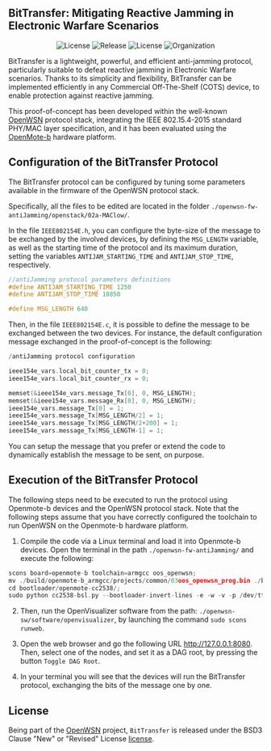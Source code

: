 ## BitTransfer: Mitigating Reactive Jamming in Electronic Warfare Scenarios
<p align="center">
     <img alt="License" src="https://img.shields.io/static/v1.svg?label=license&message=BSD3&color=brightgreen">
     <img alt="Release" src="https://img.shields.io/static/v1.svg?label=release&message=1.0&color=blue">
     <img alt="License" src="https://img.shields.io/static/v1.svg?label=build&message=passing&color=brightgreen">
     <img alt="Organization" src="https://img.shields.io/static/v1.svg?label=org&message=CRI-LAB&color=blue">
</p>

BitTransfer is a lightweight, powerful, and efficient anti-jamming protocol, particularly suitable to defeat reactive jamming in Electronic Warfare scenarios. Thanks to its simplicity and flexibility, BitTransfer can be implemented efficiently in any Commercial Off-The-Shelf (COTS) device, to enable protection against reactive jamming.

This proof-of-concept has been developed within the well-known <a href="https://github.com/openwsn-berkeley/">OpenWSN</a> protocol stack, integrating the IEEE 802.15.4-2015 standard PHY/MAC layer specification, and it has been evaluated using the <a href="http://www.openmote.com/">OpenMote-b</a> hardware platform.

## Configuration of the BitTransfer Protocol

The BitTransfer protocol can be configured by tuning some parameters available in the firmware of the OpenWSN protocol stack.

Specifically, all the files to be edited are located in the folder `./openwsn-fw-antiJamming/openstack/02a-MAClow/`.

In the file `IEEE802154E.h`, you can configure the byte-size of the message to be exchanged by the involved devices, by defining the `MSG_LENGTH` variable, as well as the starting time of the protocol and its maximum duration, setting the variables `ANTIJAM_STARTING_TIME` and `ANTIJAM_STOP_TIME`, respectively.
```c
//antiJamming protocol parameters definitions
#define ANTIJAM_STARTING_TIME 1250
#define ANTIJAM_STOP_TIME 10850

#define MSG_LENGTH 640
```

Then, in the file `IEEE802154E.c`, it is possible to define the message to be exchanged between the two devices. For instance, the default configuration message exchanged in the proof-of-concept is the following:
```c
/antiJamming protocol configuration

ieee154e_vars.local_bit_counter_tx = 0;
ieee154e_vars.local_bit_counter_rx = 0;

memset(&ieee154e_vars.message_Tx[0], 0, MSG_LENGTH);
memset(&ieee154e_vars.message_Rx[0], 0, MSG_LENGTH);
ieee154e_vars.message_Tx[0] = 1;
ieee154e_vars.message_Tx[MSG_LENGTH/2] = 1;
ieee154e_vars.message_Tx[MSG_LENGTH/2+200] = 1;
ieee154e_vars.message_Tx[MSG_LENGTH-1] = 1;
```

You can setup the message that you prefer or extend the code to dynamically establish the message to be sent, on purpose.

## Execution of the BitTransfer Protocol

The following steps need to be executed to run the protocol using Openmote-b devices and the OpenWSN protocol stack. Note that the following steps assume that you have correctly configured the toolchain to run OpenWSN on the Openmote-b hardware platform.

1. Compile the code via a Linux terminal and load it into Openmote-b devices. Open the terminal in the path `./openwsn-fw-antiJamming/` and execute the following:
```c
scons board=openmote-b toolchain=armgcc oos_openwsn; 
mv ./build/openmote-b_armgcc/projects/common/03oos_openwsn_prog.bin ./bootloader/openmote-cc2538/; 
cd bootloader/openmote-cc2538/; 
sudo python cc2538-bsl.py --bootloader-invert-lines -e -w -v -p /dev/ttyUSB1 03oos_openwsn_prog.bin; cd ../..;
```

2. Then, run the OpenVisualizer software from the path: `./openwsn-sw/software/openvisualizer`, by launching the command `sudo scons runweb`.

3. Open the web browser and go the following URL <a href="http://127.0.0.1:8080">http://127.0.0.1:8080</a>. Then, select one of the nodes, and set it as a DAG root, by pressing the button `Toggle DAG Root`.

4. In your terminal you will see that the devices will run the BitTransfer protocol, exchanging the bits of the message one by one.

## License
Being part of the <a href="https://github.com/openwsn-berkeley/">OpenWSN</a> project, `BitTransfer` is released under the BSD3 Clause "New" or "Revised" License <a href="LICENSE">license</a>.
